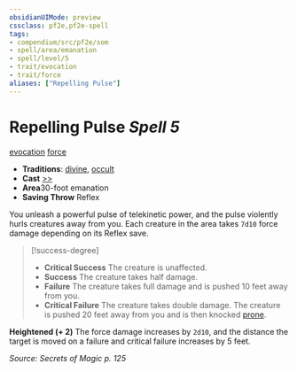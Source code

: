 ```yaml
---
obsidianUIMode: preview
cssclass: pf2e,pf2e-spell
tags:
- compendium/src/pf2e/som
- spell/area/emanation
- spell/level/5
- trait/evocation
- trait/force
aliases: ["Repelling Pulse"]
---
```

# Repelling Pulse *Spell 5*   
[evocation](../../rules/traits/evocation.md)  [force](../../rules/traits/force.md)  

- **Traditions**: [divine](../../rules/traits/divine.md), [occult](../../rules/traits/occult.md)
- **Cast** [>>](../../rules/core-rulebook/chapter-9-playing-the-game.md#Actions "Two-Action") 
- **Area**30-foot emanation
- **Saving Throw** Reflex

You unleash a powerful pulse of telekinetic power, and the pulse violently hurls creatures away from you. Each creature in the area takes `7d10` force damage depending on its Reflex save.

> [!success-degree] 
> - **Critical Success** The creature is unaffected.
> - **Success** The creature takes half damage.
> - **Failure** The creature takes full damage and is pushed 10 feet away from you.
> - **Critical Failure** The creature takes double damage. The creature is pushed 20 feet away from you and is then knocked [prone](../../rules/conditions.md#Prone).

**Heightened (+ 2)** The force damage increases by `2d10`, and the distance the target is moved on a failure and critical failure increases by 5 feet.

*Source: Secrets of Magic p. 125*